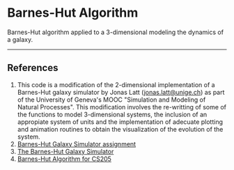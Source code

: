 # Barnes-Hut Algorithm

Barnes-Hut algorithm applied to a 3-dimensional modeling the dynamics of a galaxy.




---
## References

1. This code is a modification of the  2-dimensional implementation of a Barnes-Hut galaxy simulator by Jonas Latt (jonas.latt@unige.ch) as part of the University of Geneva's MOOC "Simulation and Modeling of Natural Processes". This modification involves the re-writting of some of the functions to model 3-dimensional systems, the inclusion of an appropiate system of units and the implementation of adecuate plotting and animation routines to obtain the visualization of the evolution of the system.
2. [Barnes-Hut Galaxy Simulator assignment](https://www.cs.princeton.edu/courses/archive/fall03/cs126/assignments/barnes-hut.html)
3. [The Barnes-Hut Galaxy Simulator](https://beltoforion.de/en/barnes-hut-galaxy-simulator/)
4. [Barnes-Hut Algorithm for CS205](https://anaroxanapop.github.io/behalf/)
